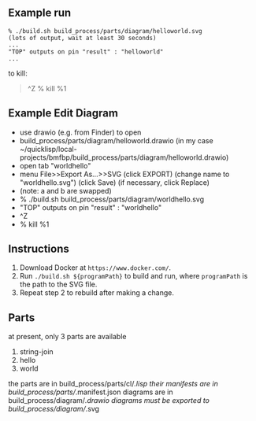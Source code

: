 ## Example run
```
% ./build.sh build_process/parts/diagram/helloworld.svg
(lots of output, wait at least 30 seconds)
...
"TOP" outputs on pin "result" : "helloworld"
...
```

to kill:
> ^Z
> % kill %1

## Example Edit Diagram
- use drawio (e.g. from Finder) to open
- build_process/parts/diagram/helloworld.drawio (in my case ~/quicklisp/local-projects/bmfbp/build_process/parts/diagram/helloworld.drawio)
- open tab "worldhello" 
- menu File>>Export As...>>SVG (click EXPORT) (change name to "worldhello.svg") (click Save) (if necessary, click Replace)
-  (note: a and b are swapped)
- % ./build.sh build_process/parts/diagram/worldhello.svg
- "TOP" outputs on pin "result" : "worldhello"
- ^Z
- % kill %1


## Instructions

1. Download Docker at `https://www.docker.com/`.
2. Run `./build.sh ${programPath}` to build and run, where `programPath` is the
   path to the SVG file.
3. Repeat step 2 to rebuild after making a change.

## Parts
at present, only 3 parts are available
1. string-join
2. hello
3. world

the parts are in build_process/parts/cl/*.lisp
their manifests are in build_process/parts/*.manifest.json
diagrams are in build_process/diagram/*.drawio
diagrams must be exported to build_process/diagram/*.svg
